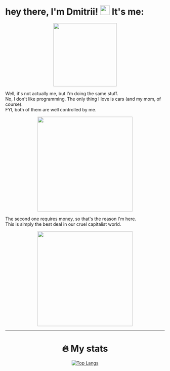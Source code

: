 <h1>
  hey there, I'm Dmitrii!
  <img src="https://media.giphy.com/media/hvRJCLFzcasrR4ia7z/giphy.gif" width="30"/>
  It's me:
</h1>

<div id="header" align="center">
  <img src="https://media.giphy.com/media/pOKrXLf9N5g76/giphy.gif" width="200" />
</div>

Well, it's not actually me, but I'm doing the same stuff. </br>
No, I don't like programming. The only thing I love is cars (and my mom, of course). </br>
FYI, both of them are well controlled by me.

<div id="header" align="center">
  <img src="https://media.giphy.com/media/14eo2RwJ0E7k0E/giphy.gif" width="300" />
</div>


The second one requires money, so that's the reason I'm here. </br>
This is simply the best deal in our cruel capitalist world.


<div id="header" align="center">
  <img src="https://media.giphy.com/media/TM3JuNDFYKETyPZBZX/giphy.gif" width="300" />
</div>

---

<h1 align="center" >
  🔥 My stats
</h1>
<div id="header" align="center">
  
[![Top Langs](https://github-readme-stats.vercel.app/api/top-langs/?username=dimaisgit&layout=compact&theme=vision-friendly-dark)](https://github.com/anuraghazra/github-readme-stats)

</div>

